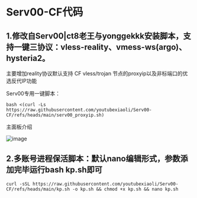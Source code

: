 # Serv00-CF代码
## 1.修改自Serv00|ct8老王与yonggekkk安装脚本，支持一键三协议：vless-reality、vmess-ws(argo)、hysteria2。

主要增加reality协议默认支持 CF vless/trojan 节点的proxyip以及非标端口的优选反代IP功能

Serv00专用一键脚本：
```
bash <(curl -Ls  https://raw.githubusercontent.com/youtubexiaoli/Serv00-CF/refs/heads/main/serv00_proxyip.sh)
```

主面板介绍

![image](https://github.com/user-attachments/assets/54f33785-9cf7-4271-9817-5d6cb9dc4623)

## 2.多账号进程保活脚本：默认nano编辑形式，参数添加完毕运行bash kp.sh即可
```
curl -sSL https://raw.githubusercontent.com/youtubexiaoli/Serv00-CF/refs/heads/main/kp.sh -o kp.sh && chmod +x kp.sh && nano kp.sh
```
